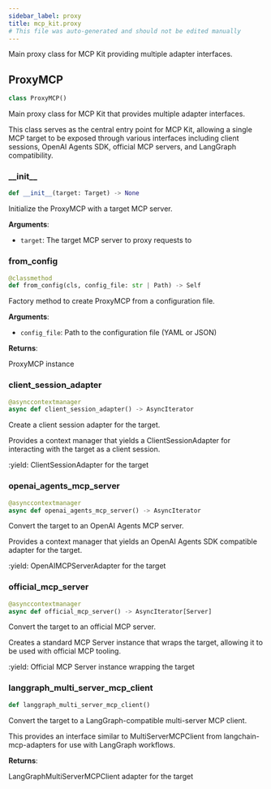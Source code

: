 ```yaml
---
sidebar_label: proxy
title: mcp_kit.proxy
# This file was auto-generated and should not be edited manually
---
```


Main proxy class for MCP Kit providing multiple adapter interfaces.

## ProxyMCP

```python
class ProxyMCP()
```

Main proxy class for MCP Kit that provides multiple adapter interfaces.

This class serves as the central entry point for MCP Kit, allowing a single
MCP target to be exposed through various interfaces including client sessions,
OpenAI Agents SDK, official MCP servers, and LangGraph compatibility.

### \_\_init\_\_

```python
def __init__(target: Target) -> None
```

Initialize the ProxyMCP with a target MCP server.

**Arguments**:

- `target`: The target MCP server to proxy requests to

### from\_config

```python
@classmethod
def from_config(cls, config_file: str | Path) -> Self
```

Factory method to create ProxyMCP from a configuration file.

**Arguments**:

- `config_file`: Path to the configuration file (YAML or JSON)

**Returns**:

ProxyMCP instance

### client\_session\_adapter

```python
@asynccontextmanager
async def client_session_adapter() -> AsyncIterator
```

Create a client session adapter for the target.

Provides a context manager that yields a ClientSessionAdapter for
interacting with the target as a client session.

:yield: ClientSessionAdapter for the target

### openai\_agents\_mcp\_server

```python
@asynccontextmanager
async def openai_agents_mcp_server() -> AsyncIterator
```

Convert the target to an OpenAI Agents MCP server.

Provides a context manager that yields an OpenAI Agents SDK compatible
adapter for the target.

:yield: OpenAIMCPServerAdapter for the target

### official\_mcp\_server

```python
@asynccontextmanager
async def official_mcp_server() -> AsyncIterator[Server]
```

Convert the target to an official MCP server.

Creates a standard MCP Server instance that wraps the target,
allowing it to be used with official MCP tooling.

:yield: Official MCP Server instance wrapping the target

### langgraph\_multi\_server\_mcp\_client

```python
def langgraph_multi_server_mcp_client()
```

Convert the target to a LangGraph-compatible multi-server MCP client.

This provides an interface similar to MultiServerMCPClient from langchain-mcp-adapters
for use with LangGraph workflows.

**Returns**:

LangGraphMultiServerMCPClient adapter for the target

